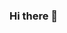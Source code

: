 ### Hi there 👋

<!--
**Apache-Duster/Apache-Duster** is a ✨ _special_ ✨ repository because its `README.md` (this file) appears on your GitHub profile.

Here are some ideas to get you started:

- 🔭 I’m currently working on My Profile
- 🌱 I’m currently learning React
- 👯 I’m looking to collaborate on ...
- 🤔 I’m looking for help with React
- 💬 Ask me about Programming
- 📫 How to reach me: ...
- 😄 Pronouns: He/Him
- ⚡ Fun fact: I love walking everywhere
-->
